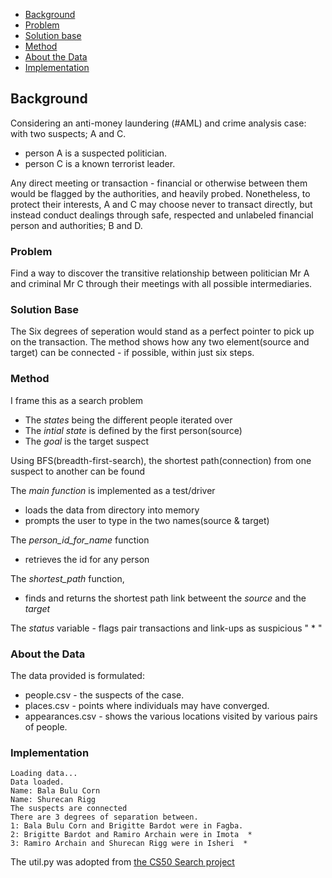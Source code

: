 - <a href="#bg">Background</a>
- <a href="#pb">Problem</a>
- <a href="#sb">Solution base</a>
- <a href="#md">Method</a>
- <a href="#ad">About the Data</a>
- <a href="#im">Implementation</a>


## <a id="bg">Background</a>
Considering an anti-money laundering (#AML) and crime analysis case: with two suspects; A and C.
* person A is a suspected politician.
* person C is a known terrorist leader. 

Any direct meeting or transaction - financial or otherwise between them would be flagged by the authorities, and heavily probed. 
Nonetheless, to protect their interests, A and C may choose never to transact directly, but instead conduct dealings through safe, respected and unlabeled financial person and authorities; B and D.

### <a id="pb">Problem</a>
Find a way to discover the transitive relationship between politician Mr A and criminal Mr C through their meetings with all possible intermediaries.

### <a id="sb">Solution Base</a>
The Six degrees of seperation would stand as a perfect pointer to pick up on the transaction. 
The method shows how any two element(source and target) can be connected - if possible, within just six steps.

### <a id="md">Method</a>
I frame this as a search problem
- The *states* being the different people iterated over
- The *intial state* is defined by the first person(source)
- The *goal* is the target suspect

Using BFS(breadth-first-search), the shortest path(connection) from one suspect to another can be found 

The *main function* is implemented as a test/driver
- loads the data from directory into memory 
- prompts the user to type in the two names(source & target)

The *person_id_for_name* function 
- retrieves the id for any person

The *shortest_path* function, 
- finds and returns the shortest path link betweent the *source* and the *target* 

The *status* variable - flags pair transactions and link-ups as suspicious " * "

### <a id="ad">About the Data</a>
The data provided is formulated:
- people.csv - the suspects of the case.
- places.csv - points where individuals may have converged.
- appearances.csv - shows the various locations visited by various pairs of people.


### <a id="im">Implementation</a>
```
Loading data...
Data loaded.
Name: Bala Bulu Corn
Name: Shurecan Rigg
The suspects are connected 
There are 3 degrees of separation between.
1: Bala Bulu Corn and Brigitte Bardot were in Fagba.
2: Brigitte Bardot and Ramiro Archain were in Imota  *
3: Ramiro Archain and Shurecan Rigg were in Isheri  *
```




The util.py was adopted from
[the CS50 Search project](https://learning.edx.org/course/course-v1:HarvardX+CS50AI+1T2020/block-v1:HarvardX+CS50AI+1T2020+type@sequential+block@918082613c254e2da55e31d1894bc4be/block-v1:HarvardX+CS50AI+1T2020+type@vertical+block@d8a51672180d461d9e0a9ca02870d0d9)
